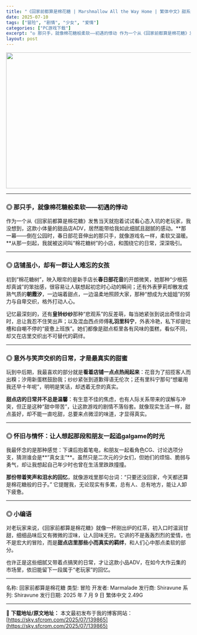 ```yaml
---
title: "《回家前都算是棉花糖 | Marshmallow All the Way Home | 繁体中文》甜系治愈恋爱ADV"
date: 2025-07-10
tags: ["冒险", "剧情", "少女", "爱情"]
categories: ["PC游戏下载"]
excerpt: "◎ 那只手，就像棉花糖般柔软——初遇的悸动 作为一个从《回家前都算是棉花糖》发售当天就抱着试试看心态入坑的老玩家，我没想到，这款小体量的甜品店ADV，居然能带给我如此细腻且甜腻的感动。**那一幕——倒在公园时，春日部花音伸出的那只手，就像游戏名一样，柔软又温暖。**从那一刻起，我就被这间叫“棉花糖树&hellip;"
layout: post
---
```


<img class="aligncenter size-full wp-image-139866" src="https://sky.sfcrom.com/wp-content/uploads/2025/07/2025071007361014.webp" alt="" width="660" height="370" />

<hr />

<h3><strong>◎ 那只手，就像棉花糖般柔软——初遇的悸动</strong></h3>
作为一个从《回家前都算是棉花糖》发售当天就抱着试试看心态入坑的老玩家，我没想到，这款小体量的甜品店ADV，居然能带给我如此细腻且甜腻的感动。**那一幕——倒在公园时，春日部花音伸出的那只手，就像游戏名一样，柔软又温暖。**从那一刻起，我就被这间叫“棉花糖树”的小店，和围绕它的日常，深深吸引。

<hr />

<h3><strong>◎ 店铺虽小，却有一群让人难忘的女孩</strong></h3>
初到“棉花糖树”，映入眼帘的是新手店长<strong>春日部花音</strong>的开朗微笑，她那种“少根筋却真诚”的笨拙感，很容易让人联想起初恋时心动的瞬间；还有外表萝莉却散发成熟气质的<strong>朝霞汐</strong>，一边端着甜点，一边温柔地照顾大家，那种“想成为大姐姐”的努力与自卑交织，格外打动人心。

记忆最深刻的，还有<strong>皇铃纱纱</strong>那种“悲观系”的反差萌，每当她紧张到说出奇怪台词时，总让我忍不住笑出声；以及混血西点师傅<strong>礼羽里科宁</strong>，外表冷艳，私下却是吐槽和自嘲不停的“疲惫上班族”。她们都像是甜点柜里各有风味的蛋糕，看似不同，却又在店里交织出不可替代的羁绊。

<hr />

<h3><strong>◎ 意外与笑声交织的日常，才是最真实的甜蜜</strong></h3>
玩到中后期，我最喜欢的部分就是<strong>看着店铺一点点热闹起来</strong>：花音为了招揽客人而出糗；汐用新蛋糕鼓励我；纱纱紧张到道歉得语无伦次；还有里科宁那句“想雇用我还早十年呢”，明明是笑话，却透着无奈的真实。

<strong>甜点店的日常并不总是温馨</strong>：有生意不佳的焦虑，也有人际关系带来的误解与冲突，但正是这种“甜中带苦”，让这款游戏的剧情不落俗套。就像现实生活一样，甜点虽好，却不能一直吃甜，总要来点微涩的味道，才显得真实。

<hr />

<h3><strong>◎ 怀旧与情怀：让人想起那段和朋友一起追galgame的时光</strong></h3>
我最怀念的是那种感觉：下课后抱着笔电，和朋友一起看角色CG、讨论选项分支，猜测谁会是**“真女主”**。虽然只是二次元的少女们，但她们的烦恼、脆弱与勇气，却让我想起自己年少时也曾在生活里跌跌撞撞。

<strong>那份带着笑声和泪水的回忆</strong>，就像游戏里那句台词：“只要还没回家，今天都还算是棉花糖般的日子。” 它提醒我，无论现实有多累，总有人、总有地方，能让人卸下疲惫。

<hr />

<h3><strong>◎ 小编语</strong></h3>
对老玩家来说，《回家前都算是棉花糖》就像一杯刚出炉的红茶，初入口时温润甘甜，细细品味后又有微微的涩味，让人回味无穷。它讲的不是轰轰烈烈的爱情，也不是宏大的冒险，而是<strong>甜点店里那些小而真实的羁绊</strong>，和人们心中那点柔软的部分。

也许正是这些细腻又带着点搞笑的日常，才让这款小品ADV，在如今大作云集的市场里，依旧能留下一段属于“老玩家”的回忆。

<hr />

名称: 回家前都算是棉花糖
类型: 冒险
开发者: Marmalade
发行商: Shiravune
系列: Shiravune
发行日期: 2025 年 7 月 9 日
繁体中文
2.49G

---
📖 **下载地址/原文地址：** 本文最初发布于我的博客网站：[https://sky.sfcrom.com/2025/07/139865](https://sky.sfcrom.com/2025/07/139865)
